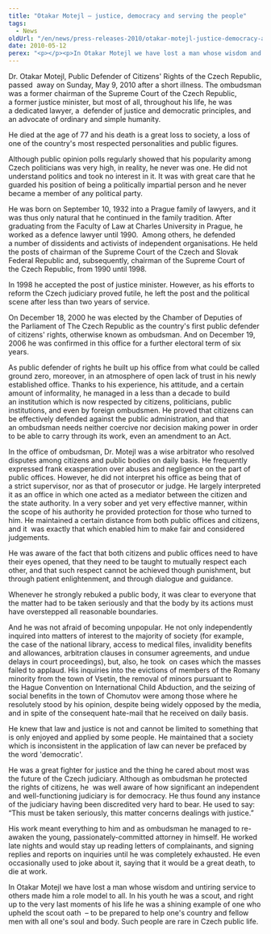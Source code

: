 ```yaml
---
title: "Otakar Motejl – justice, democracy and serving the people"
tags:
  - News
oldUrl: "/en/news/press-releases-2010/otakar-motejl-justice-democracy-and-serving-the-people/"
date: 2010-05-12
perex: "<p></p><p>In Otakar Motejl we have lost a man whose wisdom and untiring service to others made him a role model to all. In his youth he was a scout, and right up to the very last moments of his life he was a shining example of one who upheld the scout oath  &ndash; to be prepared to help one's country and fellow men with all one's soul and body. Such people are rare in Czech public life.</p>"
---
```


<!-- imported from the old website -->

<p>Dr. Otakar Motejl, Public Defender of Citizens' Rights of the Czech Republic, passed  away on Sunday, May 9, 2010 after a short illness. The ombudsman was a former chairman of the Supreme Court of the Czech Republic, a former justice minister, but most of all, throughout his life, he was a dedicated lawyer, a  defender of justice and democratic principles, and an advocate of ordinary and simple humanity. </p><p>He died at the age of 77 and his death is a great loss to society, a loss of one of the country's most respected personalities and public figures.</p><p>Although public opinion polls regularly showed that his popularity among Czech politicians was very high, in reality, he never was one. He did not understand politics and took no interest in it. It was with great care that he guarded his position of being a politically impartial person and he never became a member of any political party.</p><p>He was born on September 10, 1932 into a Prague family of lawyers, and it was thus only natural that he continued in the family tradition. After graduating from the Faculty of Law at Charles University in Prague, he worked as a defence lawyer until 1990.  Among others, he defended a number of dissidents and activists of independent organisations. He held the posts of chairman of the Supreme Court of the Czech and Slovak Federal Republic and, subsequently, chairman of the Supreme Court of the Czech Republic, from 1990 until 1998. </p><p>In 1998 he accepted the post of justice minister. However, as his efforts to reform the Czech judiciary proved futile, he left the post and the political scene after less than two years of service.</p><p>On December 18, 2000 he was elected by the Chamber of Deputies of the Parliament of The Czech Republic as the country's first public defender of citizens' rights, otherwise known as ombudsman. And on December 19, 2006 he was confirmed in this office for a further electoral term of six years.</p><p>As public defender of rights he built up his office from what could be called ground zero, moreover, in an atmosphere of open lack of trust in his newly established office. Thanks to his experience, his attitude, and a certain amount of informality, he managed in a less than a decade to build an institution which is now respected by citizens, politicians, public institutions, and even by foreign ombudsmen. He proved that citizens can be effectively defended against the public administration, and that an ombudsman needs neither coercive nor decision making power in order to be able to carry through its work, even an amendment to an Act.  </p><p>In the office of ombudsman, Dr. Motejl was a wise arbitrator who resolved disputes among citizens and public bodies on daily basis. He frequently expressed frank exasperation over abuses and negligence on the part of public offices. However, he did not interpret his office as being that of a strict supervisor, nor as that of prosecutor or judge. He largely interpreted it as an office in which one acted as a mediator between the citizen and the state authority. In a very sober and yet very effective manner, within the scope of his authority he provided protection for those who turned to him. He maintained a certain distance from both public offices and citizens, and it  was exactly that which enabled him to make fair and considered judgements.</p><p>He was aware of the fact that both citizens and public offices need to have their eyes opened, that they need to be taught to mutually respect each other, and that such respect cannot be achieved though punishment, but through patient enlightenment, and through dialogue and guidance.</p><p>Whenever he strongly rebuked a public body, it was clear to everyone that the matter had to be taken seriously and that the body by its actions must have overstepped all reasonable boundaries.</p><p>And he was not afraid of becoming unpopular. He not only independently inquired into matters of interest to the majority of society (for example, the case of the national library, access to medical files, invalidity benefits and allowances, arbitration clauses in consumer agreements, and undue delays in court proceedings), but, also, he took  on cases which the masses failed to applaud. His inquiries into the evictions of members of the Romany minority from the town of Vsetín, the removal of minors pursuant to the Hague Convention on International Child Abduction, and the seizing of social benefits in the town of Chomutov were among those where he resolutely stood by his opinion, despite being widely opposed by the media, and in spite of the consequent hate-mail that he received on daily basis.</p><p>He knew that law and justice is not and cannot be limited to something that is only enjoyed and applied by some people. He maintained that a society which is inconsistent in the application of law can never be prefaced by the word 'democratic'.</p><p>He was a great fighter for justice and the thing he cared about most was the future of the Czech judiciary. Although as ombudsman he protected the rights of citizens, he  was well aware of how significant an independent and well-functioning judiciary is for democracy. He thus found any instance of the judiciary having been discredited very hard to bear. He used to say: “This must be taken seriously, this matter concerns dealings with justice.”</p><p>His work meant everything to him and as ombudsman he managed to re- awaken the young, passionately-committed attorney in himself. He worked late nights and would stay up reading letters of complainants, and signing replies and reports on inquiries until he was completely exhausted. He even occasionally used to joke about it, saying that it would be a great death, to die at work.</p><p>In Otakar Motejl we have lost a man whose wisdom and untiring service to others made him a role model to all. In his youth he was a scout, and right up to the very last moments of his life he was a shining example of one who upheld the scout oath  &ndash; to be prepared to help one's country and fellow men with all one's soul and body. Such people are rare in Czech public life.</p>
